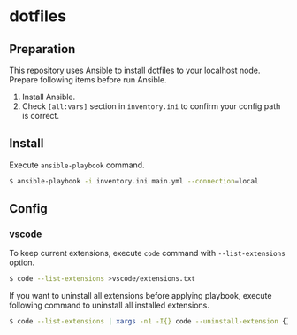 # dotfiles

## Preparation

This repository uses Ansible to install dotfiles to your localhost node.
Prepare following items before run Ansible.

1. Install Ansible.
2. Check `[all:vars]` section in `inventory.ini` to confirm your config path is correct. 

## Install

Execute `ansible-playbook` command.

```sh
$ ansible-playbook -i inventory.ini main.yml --connection=local
```
## Config

### vscode

To keep current extensions, execute `code` command with `--list-extensions` option.

```sh
$ code --list-extensions >vscode/extensions.txt
```

If you want to uninstall all extensions before applying playbook, execute following command to uninstall all installed extensions.

```sh
$ code --list-extensions | xargs -n1 -I{} code --uninstall-extension {}
```
